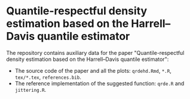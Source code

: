 # Quantile-respectful density estimation based on the Harrell–Davis quantile estimator

The repository contains auxiliary data for the paper
  "Quantile-respectful density estimation based on the Harrell–Davis quantile estimator":

* The source code of the paper and all the plots: `qrdehd.Rmd`, `*.R`, `tex/*.tex`, `references.bib`.
* The reference implementation of the suggested function: `qrde.R` and `jittering.R`.